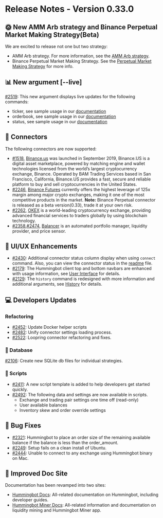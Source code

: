 # Release Notes - Version 0.33.0


## 🌞 New AMM Arb strategy and Binance Perpetual Market Making Strategy(Beta)

We are excited to release not one but two strategy:

- AMM Arb strategy. For more information, see the [AMM Arb strategy](/strategies/amm-arbitrage/).
- Binance Perpetual Market Making Strategy. See the [Perpetual Market Making Strategy](/strategies/perpetual-market-making/) for more info.

## 📊 New argument [--live]

[#2519](https://github.com/CoinAlpha/hummingbot/pull/2519): This new argument displays live updates for the following commands:

- ticker, see sample usage in our [documentation](https://docs.hummingbot.io/operation/status/#view-market-ticker-prices)
- orderbook, see sample usage in our [documentation](https://docs.hummingbot.io/operation/status/#view-market-order-book)
- status, see sample usage in our [documentation](https://docs.hummingbot.io/operation/status/#status)

## 🔗 Connectors

The following connectors are now supported:

- [#1518](https://github.com/CoinAlpha/hummingbot/issues/1518), [Binance.us](https://www.binance.us) was launched in September 2019, Binance.US is a digital asset marketplace, powered by matching engine and wallet technologies licensed from the world’s largest cryptocurrency exchange, Binance. Operated by BAM Trading Services based in San Francisco, California, Binance.US provides a fast, secure and reliable platform to buy and sell cryptocurrencies in the United States.
- [#2246](https://github.com/CoinAlpha/hummingbot/issues/2246), [Binance Futures](https://www.binance.com/en/futures) currently offers the highest leverage of 125x margin among major crypto exchanges, making it one of the most competitive products in the market. **Note:** Binance Perpetual connector is released as a beta version(0.33), trade it at your own risk.
- [#2262](https://github.com/CoinAlpha/hummingbot/pull/2262), [OKEX](https://www.okex.com/) is a world-leading cryptocurrency exchange, providing advanced financial services to traders globally by using blockchain technology.
- [#2358](https://github.com/CoinAlpha/hummingbot/issues/2358),[#2474](https://github.com/CoinAlpha/hummingbot/issues/2474), [Balancer](https://balancer.finance/) is an automated portfolio manager, liquidity provider, and price sensor.

## 🔄 UI/UX Enhancements

- [#2430](https://github.com/CoinAlpha/hummingbot/issues/2430): Additional connector status column display when using `connect` command. Also, you can view the connector status in the [readme](https://github.com/CoinAlpha/hummingbot/blob/master/README.md) file.
- [#2179](https://github.com/CoinAlpha/hummingbot/issues/2179): The Hummingbot client top and bottom navbars are enhanced with usage information, see [User Interface](/operation/user-interface/) for details.
- [#2129](https://github.com/CoinAlpha/hummingbot/issues/2129): The `history` command is redesigned with more information and additional arguments, see [History](https://docs.hummingbot.io/operation/history/#history-command) for details.

## 💻 Developers Updates

### Refactoring

- [#2452](https://github.com/CoinAlpha/hummingbot/issues/2452): Update Docker helper scripts
- [#2482](https://github.com/CoinAlpha/hummingbot/issues/2482): Unify connector settings loading process.
- [#2522](https://github.com/CoinAlpha/hummingbot/pull/2522): Loopring connector refactoring and fixes.

### 📁 Database

[#2106](https://github.com/CoinAlpha/hummingbot/issues/2106): Create new SQLite db files for individual strategies.

### 🔧 Scripts

- [#2411](https://github.com/CoinAlpha/hummingbot/issues/2411): A new script template is added to help developers get started quickly.
- [#2492](https://github.com/CoinAlpha/hummingbot/issues/2492): The following data and settings are now available in scripts.
  - Exchange and trading pair settings one time off (read-only)
  - User available balances
  - Inventory skew and order override settings

## 🐞 Bug Fixes

- [#2321](https://github.com/CoinAlpha/hummingbot/issues/2321): Hummingbot to place an order size of the remaining available balance if the balance is less than the order_amount.
- [#2249](https://github.com/CoinAlpha/hummingbot/issues/2249): Setup fails on a clean install of Ubuntu.
- [#2444](https://github.com/CoinAlpha/hummingbot/issues/2444): Unable to connect to any exchange using Hummingbot binary on Mac.

## 📜 Improved Doc Site

Documentation has been revamped into two sites:

- [Hummingbot Docs](https://docs.hummingbot.io/): All-related documentation on Hummingbot, including developer guides.
- [Hummingbot Miner Docs](https://support.hummingbot.io/hc/en-us): All-related information and documentation on liquidity mining and Hummingbot Miner app.
